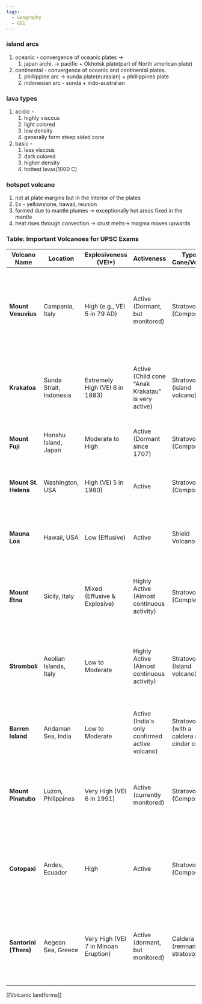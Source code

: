 ```yaml
---
tags:
  - Geography
  - GS1
---
```

### island arcs
1. oceanic - convergence of oceanic plates -> 
	1. japan archi. -> pacific + Okhotsk plate(part of North american plate)
2. continental - convergence of oceanic and continental plates.
	1. phillippine arc -> sunda plate(eurasian) + phillippines plate
	2. indonesian arc - sunda + indo-australian
### lava types
1. acidic -
	1. highly viscous
	2. light colored
	3. low density
	4. generally form steep sided cone
2. basic - 
	1. less viscous
	2. dark colored
	3. higher density
	4. hottest lavas(1000 C)
### hotspot volcano
1. not at plate margins but in the interior of the plates
2. Ex - yellowstone, hawaii, reunion
3. formed due to mantle plumes -> exceptionally hot areas fixed in the mantle
4. heat rises through convection -> crust melts-> magma moves upwards

### **Table: Important Volcanoes for UPSC Exams**

| Volcano Name          | Location                | Explosiveness (VEI*)                 | Activeness                                         | Type of Cone/Volcano                           | Key Facts / Significance                                                                                              |
| --------------------- | ----------------------- | ------------------------------------ | -------------------------------------------------- | ---------------------------------------------- | --------------------------------------------------------------------------------------------------------------------- |
| **Mount Vesuvius**    | Campania, Italy         | High (e.g., VEI 5 in 79 AD)          | Active (Dormant, but monitored)                    | Stratovolcano (Composite)                      | Famously destroyed Pompeii and Herculaneum in 79 AD. Considered one of the most dangerous due to proximity to Naples. |
| **Krakatoa**          | Sunda Strait, Indonesia | Extremely High (VEI 6 in 1883)       | Active (Child cone "Anak Krakatau" is very active) | Stratovolcano (island volcano)                 | Catastrophic 1883 eruption, one of the loudest sounds ever heard, caused global tsunamis and climate cooling.         |
| **Mount Fuji**        | Honshu Island, Japan    | Moderate to High                     | Active (Dormant since 1707)                        | Stratovolcano (Composite)                      | Japan's highest peak, iconic symbol. Last erupted in 1707.                                                            |
| **Mount St. Helens**  | Washington, USA         | High (VEI 5 in 1980)                 | Active                                             | Stratovolcano (Composite)                      | Major eruption in 1980, known for its lateral blast and debris avalanche.                                             |
| **Mauna Loa**         | Hawaii, USA             | Low (Effusive)                       | Active                                             | Shield Volcano                                 | World's largest active volcano by volume. Characterized by gentle, effusive lava flows.                               |
| **Mount Etna**        | Sicily, Italy           | Mixed (Effusive & Explosive)         | Highly Active (Almost continuous activity)         | Stratovolcano (Complex)                        | Europe's most active volcano. Exhibits varied eruptive styles, from gentle lava flows to explosive eruptions.         |
| **Stromboli**         | Aeolian Islands, Italy  | Low to Moderate                      | Highly Active (Almost continuous activity)         | Stratovolcano (Island volcano)                 | Known as the "Lighthouse of the Mediterranean" due to frequent, mild, incandescent eruptions (Strombolian activity).  |
| **Barren Island**     | Andaman Sea, India      | Low to Moderate                      | Active (India's only confirmed active volcano)     | Stratovolcano (with a caldera and cinder cone) | Part of the Indian subcontinent, located on an oceanic crust. Recent minor activity.                                  |
| **Mount Pinatubo**    | Luzon, Philippines      | Very High (VEI 6 in 1991)            | Active (currently monitored)                       | Stratovolcano (Composite)                      | 1991 eruption was the second-largest terrestrial eruption of the 20th century, caused significant global cooling.     |
| **Cotopaxi**          | Andes, Ecuador          | High                                 | Active                                             | Stratovolcano (Composite)                      | One of the world's highest active volcanoes. Known for potential for large lahars (mudflows) from melting glaciers.   |
| **Santorini (Thera)** | Aegean Sea, Greece      | Very High (VEI 7 in Minoan Eruption) | Active (dormant, but monitored)                    | Caldera (remnant of a stratovolcano)           | Site of the massive Minoan eruption (around 1600 BCE), which significantly impacted the Minoan civilization.          |
[[Volcanic landforms]]